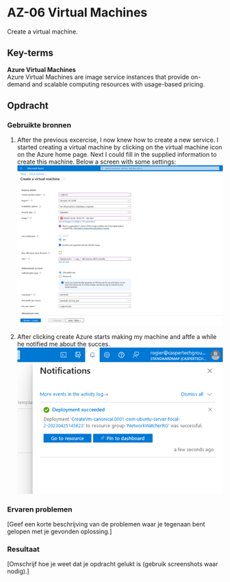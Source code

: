 # AZ-06 Virtual Machines
Create a virtual machine.

## Key-terms
**Azure Virtual Machines**  
Azure Virtual Machines are image service instances that provide on-demand and scalable computing resources with usage-based pricing.

## Opdracht
### Gebruikte bronnen
1. After the previous excercise, I now knew how to create a new service. I started creating a virtual machine by clicking on the virtual machine icon on the Azure home page. Next I could fill in the supplied information to create this machine. Below a screen with some settings:  
![](https://github.com/techgrounds/techgrounds-Rogier1978/blob/main/00_includes/05_Azure_1/AZ_06%20vm%20settings.png) 

2. After clicking create Azure starts making my machine and aftfe a while he notified me about the succes.  
![](https://github.com/techgrounds/techgrounds-Rogier1978/blob/main/00_includes/05_Azure_1/AZ_06%20vm%20notification.png)  



### Ervaren problemen
[Geef een korte beschrijving van de problemen waar je tegenaan bent gelopen met je gevonden oplossing.]

### Resultaat
[Omschrijf hoe je weet dat je opdracht gelukt is (gebruik screenshots waar nodig).]

